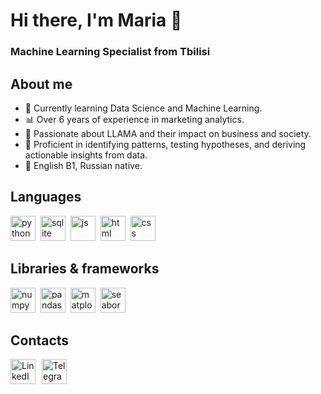 <div id-"header' align-"center">
<h1> Hi there, I'm Maria 👋 </h1>
<h3> Machine Learning Specialist from Tbilisi </h3>
</div>

<h2>About me</h2>

- 🌱 Currently learning Data Science and Machine Learning.
- 📊 Over 6 years of experience in marketing analytics.
- 🦙 Passionate about LLAMA and their impact on business and society.
- 🎯 Proficient in identifying patterns, testing hypotheses, and deriving actionable insights from data.
- 💬 English B1, Russian native.

<h2> Languages </h2>

<img src="https://cdn.jsdelivr.net/gh/devicons/devicon/icons/python/python-original-wordmark.svg"
          title="python" width="40" height="40"/>&nbsp;
<img src="https://cdn.jsdelivr.net/gh/devicons/devicon/icons/sqlite/sqlite-original.svg"
title="sqlite" width="40" height="40"/>&nbsp;
<img src="https://cdn.jsdelivr.net/gh/devicons/devicon/icons/javascript/javascript-original.svg"
title="js" width="40" height="40"/>&nbsp;
<img src="https://cdn.jsdelivr.net/gh/devicons/devicon/icons/html5/html5-original.svg"
title="html" width="40" height="40"/>&nbsp;
<img src="https://cdn.jsdelivr.net/gh/devicons/devicon/icons/css3/css3-original.svg"
title="css" width="40" height="40"/>&nbsp;      
          
<h2>Libraries & frameworks</h2>

<img src="https://cdn.jsdelivr.net/gh/devicons/devicon/icons/numpy/numpy-original.svg"
title="numpy" width="40" height="40"/>&nbsp;
<img src="https://cdn.jsdelivr.net/gh/devicons/devicon/icons/pandas/pandas-original-wordmark.svg"
title="pandas" width="40" height="40"/>&nbsp;
<img src="https://upload.wikimedia.org/wikipedia/commons/thumb/0/01/Created_with_Matplotlib-logo.svg/2048px-Created_with_Matplotlib-logo.svg.png"
title="matplotlib" width="40" height="40"/>&nbsp;
<img src="https://seaborn.pydata.org/_images/logo-tall-lightbg.svg"
title="seaborn" width="40" height="40"/>&nbsp;
          
<h2>Contacts</h2>  

<div style="display: flex; gap: 10px;">
    <a href="https://linkedin.com/in/anikanovama">
        <img src="https://cdn.icon-icons.com/icons2/2530/PNG/512/linkedin_button_icon_151847.png" alt="LinkedIn" style="width: 40px; height: 40px;" />
    </a>
    <a href="https://t.me/maymiya">
        <img src="https://w7.pngwing.com/pngs/1/41/png-transparent-telegram-button-icon.png" alt="Telegram" style="width: 40px; height: 40px;" />
    </a>
</div>

